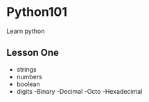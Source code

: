 # Python101
Learn python
## Lesson One
- strings
- numbers
- boolean
- digits -Binary
         -Decimal
         -Octo
         -Hexadecimal


